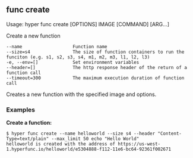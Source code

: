 ## func create

  Usage:	hyper func create [OPTIONS] IMAGE [COMMAND] [ARG...]

  Create a new function

    --name                   Function name
    --size=s4                The size of function containers to run the funciton (e.g. s1, s2, s3, s4, m1, m2, m3, l1, l2, l3)
    -e, --env=[]             Set environment variables
    --header=[]              The http response header of the return of a function call
    --timeout=300            The maximum execution duration of function call

Creates a new function with the specified image and options.

### Examples

**Create a function:**

    $ hyper func create --name helloworld --size s4 --header "Content-Type=text/plain" --max_limit 50 echo "Hello World"
    helloworld is created with the address of https://us-west-1.hyperfunc.io/helloworld/e5304888-f112-11e6-bc64-92361f002671
